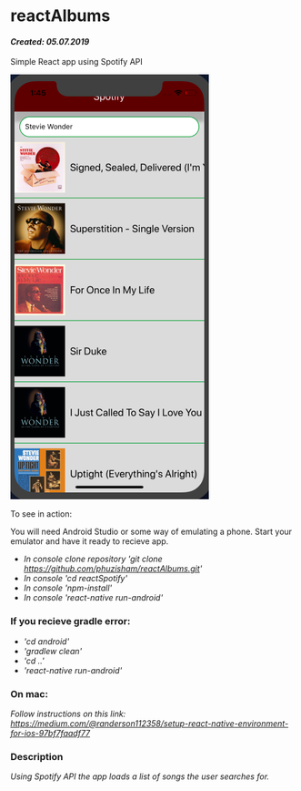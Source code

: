 # reactAlbums
#### _Created: 05.07.2019_
Simple React app using Spotify API

![Screenshot](https://github.com/phuzisham/reactAlbums/blob/master/src/images/screenshot.png "Screen Capture")

To see in action:

You will need Android Studio or some way of emulating a phone.
Start your emulator and have it ready to recieve app.

* _In console clone repository 'git clone https://github.com/phuzisham/reactAlbums.git'_
* _In console 'cd reactSpotify'_
* _In console 'npm-install'_
* _In console 'react-native run-android'_

### If you recieve gradle error:

* _'cd android'_
* _'gradlew clean'_
* _'cd ..'_
* _'react-native run-android'_

### On mac:

_Follow instructions on this link: https://medium.com/@randerson112358/setup-react-native-environment-for-ios-97bf7faadf77_

### Description

_Using Spotify API the app loads a list of songs the user searches for._


